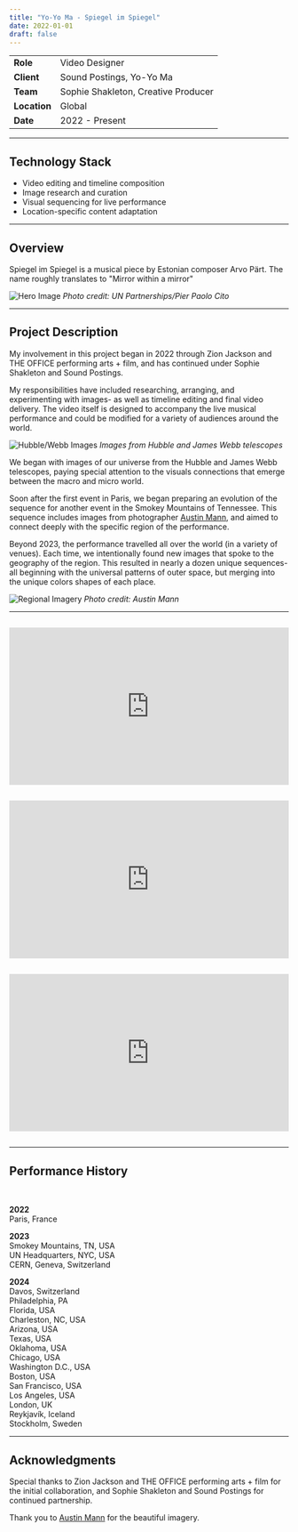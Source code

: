 ```yaml
---
title: "Yo-Yo Ma - Spiegel im Spiegel"
date: 2022-01-01
draft: false
---
```


| | |
|---|---|
| **Role** | Video Designer |
| **Client** | Sound Postings, Yo-Yo Ma |
| **Team** | Sophie Shakleton, Creative Producer |
| **Location** | Global |
| **Date** | 2022 - Present |

---



## Technology Stack

- Video editing and timeline composition
- Image research and curation
- Visual sequencing for live performance
- Location-specific content adaptation

---


## Overview

Spiegel im Spiegel is a musical piece by Estonian composer Arvo Pärt. The name roughly translates to "Mirror within a mirror"

![Hero Image](/images/projects/yo-yo/hero.png)
*Photo credit: UN Partnerships/Pier Paolo Cito*


---



## Project Description

My involvement in this project began in 2022 through Zion Jackson and THE OFFICE performing arts + film, and has continued under Sophie Shakleton and Sound Postings.

My responsibilities have included researching, arranging, and experimenting with images- as well as timeline editing and final video delivery. The video itself is designed to accompany the live musical performance and could be modified for a variety of audiences around the world.

![Hubble/Webb Images](/images/projects/yo-yo/universal.png)
*Images from Hubble and James Webb telescopes*

We began with images of our universe from the Hubble and James Webb telescopes, paying special attention to the visuals connections that emerge between the macro and micro world.

Soon after the first event in Paris, we began preparing an evolution of the sequence for another event in the Smokey Mountains of Tennessee. This sequence includes images from photographer [Austin Mann](https://www.austinmann.com/), and aimed to connect deeply with the specific region of the performance.

Beyond 2023, the performance travelled all over the world (in a variety of venues). Each time, we intentionally found new images that spoke to the geography of the region. This resulted in nearly a dozen unique sequences- all beginning with the universal patterns of outer space, but merging into the unique colors shapes of each place.

![Regional Imagery](/images/projects/yo-yo/local.png)
*Photo credit: Austin Mann*

---

<div style="position: relative; padding-bottom: 56.25%; height: 0; overflow: hidden; max-width: 100%; margin: 2em 0;">
  <iframe style="position: absolute; top: 0; left: 0; width: 100%; height: 100%;" src="https://www.youtube.com/embed/yschtLxehA0?start=2730" frameborder="0" allow="accelerometer; autoplay; clipboard-write; encrypted-media; gyroscope; picture-in-picture" allowfullscreen></iframe>
</div>


<div style="position: relative; padding-bottom: 56.25%; height: 0; overflow: hidden; max-width: 100%; margin: 2em 0;">
  <iframe style="position: absolute; top: 0; left: 0; width: 100%; height: 100%;" src="https://youtube.com/embed/kVRBfDHSy2w?si=1N-L0sPFX3U6xO5K" frameborder="0" allow="accelerometer; autoplay; clipboard-write; encrypted-media; gyroscope; picture-in-picture" allowfullscreen></iframe>
</div>

<div style="position: relative; padding-bottom: 56.25%; height: 0; overflow: hidden; max-width: 100%; margin: 2em 0;">
  <iframe style="position: absolute; top: 0; left: 0; width: 100%; height: 100%;" src="https://youtube.com/embed/B3f9dv7kP-I?si=OdHA-6p9ThDSjoRT&t=1230" frameborder="0" allow="accelerometer; autoplay; clipboard-write; encrypted-media; gyroscope; picture-in-picture" allowfullscreen></iframe>
</div>


---


## Performance History <br>
<br>

**2022** <br>
Paris, France

**2023** <br>
Smokey Mountains, TN, USA <br>
UN Headquarters, NYC, USA <br>
CERN, Geneva, Switzerland <br>

**2024** <br>
Davos, Switzerland <br>
Philadelphia, PA <br>
Florida, USA <br>
Charleston, NC, USA <br>
Arizona, USA <br>
Texas, USA <br>
Oklahoma, USA <br>
Chicago, USA <br>
Washington D.C., USA <br>
Boston, USA <br>
San Francisco, USA <br>
Los Angeles, USA <br>
London, UK <br>
Reykjavík, Iceland <br>
Stockholm, Sweden <br>

---

## Acknowledgments

Special thanks to Zion Jackson and THE OFFICE performing arts + film for the initial collaboration, and Sophie Shakleton and Sound Postings for continued partnership. <br>

Thank you to [Austin Mann](https://www.austinmann.com/) for the beautiful imagery.